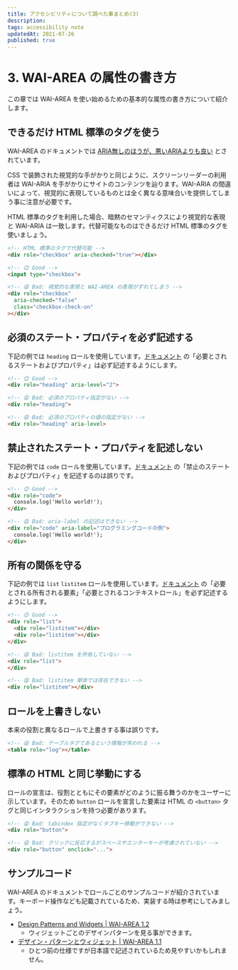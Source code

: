 ```yaml
---
title: アクセシビリティについて調べた事まとめ(3)
description: 
tags: accessibility note
updatedAt: 2021-07-26
published: true
---
```


# 3. WAI-AREA の属性の書き方

この章では WAI-AREA を使い始めるための基本的な属性の書き方について紹介します。

## できるだけ HTML 標準のタグを使う

WAI-AREA のドキュメントでは [ARIA無しのほうが、悪いARIAよりも良い](https://waic.jp/docs/2019/NOTE-wai-aria-practices-1.1-20190207/#no_aria_better_bad_aria) とされています。

CSS で装飾された視覚的な手がかりと同じように、スクリーンリーダーの利用者は WAI-ARIA を手がかりにサイトのコンテンツを辿ります。WAI-ARIA の間違いによって、視覚的に表現しているものとは全く異なる意味合いを提供してしまう事に注意が必要です。

HTML 標準のタグを利用した場合、暗黙のセマンティクスにより視覚的な表現と WAI-ARIA は一致します。代替可能なものはできるだけ HTML 標準のタグを使いましょう。

```html
<!-- HTML 標準のタグで代替可能 -->
<div role="checkbox" aria-checked="true"></div>

<!-- 😊 Good -->
<input type="checkbox">
```

```html
<!-- 😩 Bad: 視覚的な表現と WAI-AREA の表現がずれてしまう -->
<div role="checkbox"
  aria-checked="false"
  class="checkbox-check-on"
></div>
```

## 必須のステート・プロパティを必ず記述する

下記の例では `heading` ロールを使用しています。[ドキュメント](https://momdo.github.io/wai-aria-1.2/#heading) の「必要とされるステートおよびプロパティ」は必ず記述するようにします。

```html
<!-- 😊 Good -->
<div role="heading" aria-level="2">
```

```html
<!-- 😩 Bad: 必須のプロパティ指定がない -->
<div role="heading">
```

```html
<!-- 😩 Bad: 必須のプロパティの値の指定がない -->
<div role="heading" aria-level>
```

## 禁止されたステート・プロパティを記述しない

下記の例では `code` ロールを使用しています。[ドキュメント](https://momdo.github.io/wai-aria-1.2/#code) の「禁止のステートおよびプロパティ」を記述するのは誤りです。

```html
<!-- 😊 Good -->
<div role="code">
  console.log('Hello world!');
</div>
```

```html
<!-- 😩 Bad: aria-label の記述はできない -->
<div role="code" aria-label="プログラミングコードの例">
  console.log('Hello world!');
</div>
```

## 所有の関係を守る

下記の例では `list` `listitem` ロールを使用しています。[ドキュメント](https://momdo.github.io/wai-aria-1.2/#list) の「必要とされる所有される要素」「必要とされるコンテキストロール」を必ず記述するようにします。

```html
<!-- 😊 Good -->
<div role="list">
  <div role="listitem"></div>
  <div role="listitem"></div>
</div>
```

```html
<!-- 😩 Bad: listitem を所有していない -->
<div role="list">
</div>
```

```html
<!-- 😩 Bad: listitem 単体では存在できない -->
<div role="listitem"></div>
```

## ロールを上書きしない

本来の役割と異なるロールで上書きする事は誤りです。

```html
<!-- 😩 Bad: テーブルタグであるという情報が失われる -->
<table role="log"></table>
```

## 標準の HTML と同じ挙動にする

ロールの宣言は、役割とともにその要素がどのように振る舞うのかをユーザーに示しています。そのため `button` ロールを宣言した要素は HTML の `<button>` タグと同じインタラクションを持つ必要があります。

```html
<!-- 😩 Bad: tabindex 指定がなくタブキー移動ができない -->
<div role="button">
```

```html
<!-- 😩 Bad: クリックに反応するがスペースやエンターキーが考慮されていない -->
<div role="button" onclick="...">
```

## サンプルコード

WAI-AREA のドキュメントでロールごとのサンプルコードが紹介されています。キーボード操作なども記載されているため、実装する時は参考にしてみましょう。

- [Design Patterns and Widgets \| WAI-AREA 1.2](https://www.w3.org/TR/wai-aria-practices-1.2/#aria_ex)
  - ウィジェットごとのデザインパターンを見る事ができます。
- [デザイン・パターンとウィジェット \| WAI-AREA 1.1](https://waic.jp/docs/2019/NOTE-wai-aria-practices-1.1-20190207/#aria_ex)
  - ひとつ前の仕様ですが日本語で記述されているため見やすいかもしれません。
